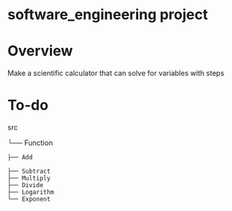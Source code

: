 # software_engineering project

# Overview

Make a scientific calculator that can solve for variables with steps

# To-do

src

└── Function

    ├── Add
    
    ├── Subtract
    ├── Multiply
    ├── Divide
    ├── Logarithm
    └── Exponent
